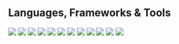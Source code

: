 ## Languages, Frameworks & Tools
[![](https://img.shields.io/badge/-Ruby-332B40?style=for-the-badge&logo=ruby)]()
[![](https://img.shields.io/badge/-RubyGems-332B40?style=for-the-badge&logo=rubygems)]()
[![](https://img.shields.io/badge/-RubyOnRails-332B40?style=for-the-badge&logo=rubyonrails)]()
[![](https://img.shields.io/badge/jekyll-332B40?style=for-the-badge&logo=jekyll)]()
[![](https://img.shields.io/badge/-html5-332B40?style=for-the-badge&logo=html5)]()
[![](https://img.shields.io/badge/-tailwindcss-332B40?style=for-the-badge&logo=tailwindcss)]()
[![](https://img.shields.io/badge/-npm-332B40?style=for-the-badge&logo=npm)]()
[![](https://img.shields.io/badge/-react-332B40?style=for-the-badge&logo=react)]()
[![](https://img.shields.io/badge/-mysql-332B40?style=for-the-badge&logo=mysql)]()
[![](https://img.shields.io/badge/-git-332B40?style=for-the-badge&logo=git)]()
[![](https://img.shields.io/badge/httpie-332B40?style=for-the-badge&logo=httpie)]()
[![](https://img.shields.io/badge/-vscode-332B40?style=for-the-badge&logo=visualstudiocode)]()
